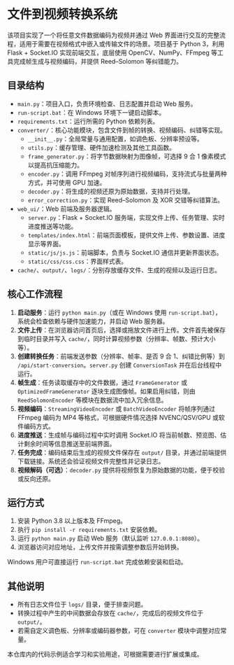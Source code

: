 # 文件到视频转换系统

该项目实现了一个将任意文件数据编码为视频并通过 Web 界面进行交互的完整流程，适用于需要在视频格式中嵌入或传输文件的场景。项目基于 Python 3，利用 Flask + Socket.IO 实现前端交互，底层使用 OpenCV、NumPy、FFmpeg 等工具完成帧生成与视频编码，并提供 Reed–Solomon 等纠错能力。

## 目录结构

- `main.py`：项目入口，负责环境检查、日志配置并启动 Web 服务。
- `run-script.bat`：在 Windows 环境下一键启动脚本。
- `requirements.txt`：运行所需的 Python 依赖列表。
- `converter/`：核心功能模块，包含文件到帧的转换、视频编码、纠错等实现。
  - `__init__.py`：全局常量与通用配置，如调色板、分辨率预设等。
  - `utils.py`：缓存管理、硬件加速检测及其他工具函数。
  - `frame_generator.py`：将字节数据映射为图像帧，可选择 9 合 1 像素模式以提高抗压缩能力。
  - `encoder.py`：调用 FFmpeg 对帧序列进行视频编码，支持流式与批量两种方式，并可使用 GPU 加速。
  - `decoder.py`：将生成的视频还原为原始数据，支持并行处理。
  - `error_correction.py`：实现 Reed–Solomon 及 XOR 交错等纠错算法。
- `web_ui/`：Web 前端及服务器逻辑。
  - `server.py`：Flask + Socket.IO 服务端，实现文件上传、任务管理、实时进度推送等功能。
  - `templates/index.html`：前端页面模板，提供文件上传、参数设置、进度显示等界面。
  - `static/js/js.js`：前端脚本，负责与 Socket.IO 通信并更新界面状态。
  - `static/css/css.css`：界面样式表。
- `cache/`、`output/`、`logs/`：分别存放缓存文件、生成的视频以及运行日志。

## 核心工作流程

1. **启动服务**：运行 `python main.py`（或在 Windows 使用 `run-script.bat`），系统会检查依赖与硬件加速能力，并启动 Web 服务器。
2. **文件上传**：在浏览器访问首页后，选择或拖放文件进行上传。文件首先被保存到临时目录并写入 `cache/`，同时计算视频参数（分辨率、帧数、预计大小等）。
3. **创建转换任务**：前端发送参数（分辨率、帧率、是否 9 合 1、纠错比例等）到 `/api/start-conversion`。`server.py` 创建 `ConversionTask` 并在后台线程中运行。
4. **帧生成**：任务读取缓存中的文件数据，通过 `FrameGenerator` 或 `OptimizedFrameGenerator` 逐块生成图像帧。如果启用纠错，则由 `ReedSolomonEncoder` 等模块在数据流中加入冗余信息。
5. **视频编码**：`StreamingVideoEncoder` 或 `BatchVideoEncoder` 将帧序列通过 FFmpeg 编码为 MP4 等格式，可根据硬件情况选择 NVENC/QSV/GPU 或软件编码方式。
6. **进度推送**：生成帧与编码过程中实时调用 Socket.IO 将当前帧数、预览图、估计剩余时间等信息推送至前端界面。
7. **任务完成**：编码结束后生成的视频文件保存在 `output/` 目录，并通过前端提供下载链接。系统还会验证视频文件完整性并记录日志。
8. **视频解码（可选）**：`decoder.py` 提供将视频恢复为原始数据的功能，便于校验或反向还原。

## 运行方式

1. 安装 Python 3.8 以上版本及 FFmpeg。
2. 执行 `pip install -r requirements.txt` 安装依赖。
3. 运行 `python main.py` 启动 Web 服务（默认监听 `127.0.0.1:8080`）。
4. 浏览器访问对应地址，上传文件并按需调整参数后开始转换。

Windows 用户可直接运行 `run-script.bat` 完成依赖安装和启动。

## 其他说明

- 所有日志文件位于 `logs/` 目录，便于排查问题。
- 转换过程中产生的中间数据会存放在 `cache/`，完成后的视频文件位于 `output/`。
- 若需自定义调色板、分辨率或编码器参数，可在 `converter` 模块中调整对应常量。

本仓库内的代码示例适合学习和实验用途，可根据需要进行扩展或集成。
